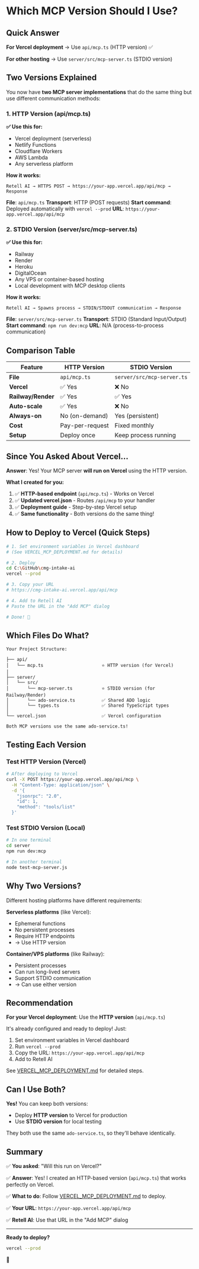 # Which MCP Version Should I Use?

## Quick Answer

**For Vercel deployment** → Use `api/mcp.ts` (HTTP version) ✅

**For other hosting** → Use `server/src/mcp-server.ts` (STDIO version)

## Two Versions Explained

You now have **two MCP server implementations** that do the same thing but use different communication methods:

### 1. HTTP Version (api/mcp.ts)

**✅ Use this for:**
- Vercel deployment (serverless)
- Netlify Functions
- Cloudflare Workers
- AWS Lambda
- Any serverless platform

**How it works:**
```
Retell AI → HTTPS POST → https://your-app.vercel.app/api/mcp → Response
```

**File**: `api/mcp.ts`
**Transport**: HTTP (POST requests)
**Start command**: Deployed automatically with `vercel --prod`
**URL**: `https://your-app.vercel.app/api/mcp`

### 2. STDIO Version (server/src/mcp-server.ts)

**✅ Use this for:**
- Railway
- Render
- Heroku
- DigitalOcean
- Any VPS or container-based hosting
- Local development with MCP desktop clients

**How it works:**
```
Retell AI → Spawns process → STDIN/STDOUT communication → Response
```

**File**: `server/src/mcp-server.ts`
**Transport**: STDIO (Standard Input/Output)
**Start command**: `npm run dev:mcp`
**URL**: N/A (process-to-process communication)

## Comparison Table

| Feature | HTTP Version | STDIO Version |
|---------|-------------|---------------|
| **File** | `api/mcp.ts` | `server/src/mcp-server.ts` |
| **Vercel** | ✅ Yes | ❌ No |
| **Railway/Render** | ✅ Yes | ✅ Yes |
| **Auto-scale** | ✅ Yes | ❌ No |
| **Always-on** | No (on-demand) | Yes (persistent) |
| **Cost** | Pay-per-request | Fixed monthly |
| **Setup** | Deploy once | Keep process running |

## Since You Asked About Vercel...

**Answer**: Yes! Your MCP server **will run on Vercel** using the HTTP version.

**What I created for you:**

1. ✅ **HTTP-based endpoint** (`api/mcp.ts`) - Works on Vercel
2. ✅ **Updated vercel.json** - Routes `/api/mcp` to your handler
3. ✅ **Deployment guide** - Step-by-step Vercel setup
4. ✅ **Same functionality** - Both versions do the same thing!

## How to Deploy to Vercel (Quick Steps)

```bash
# 1. Set environment variables in Vercel dashboard
# (See VERCEL_MCP_DEPLOYMENT.md for details)

# 2. Deploy
cd C:\GitHub\cmg-intake-ai
vercel --prod

# 3. Copy your URL
# https://cmg-intake-ai.vercel.app/api/mcp

# 4. Add to Retell AI
# Paste the URL in the "Add MCP" dialog

# Done! 🎉
```

## Which Files Do What?

```
Your Project Structure:

├── api/
│   └── mcp.ts                      ⭐ HTTP version (for Vercel)
│
├── server/
│   └── src/
│       └── mcp-server.ts           ⭐ STDIO version (for Railway/Render)
│       └── ado-service.ts          ✅ Shared ADO logic
│       └── types.ts                ✅ Shared TypeScript types
│
└── vercel.json                     ✅ Vercel configuration

Both MCP versions use the same ado-service.ts!
```

## Testing Each Version

### Test HTTP Version (Vercel)

```bash
# After deploying to Vercel
curl -X POST https://your-app.vercel.app/api/mcp \
  -H "Content-Type: application/json" \
  -d '{
    "jsonrpc": "2.0",
    "id": 1,
    "method": "tools/list"
  }'
```

### Test STDIO Version (Local)

```bash
# In one terminal
cd server
npm run dev:mcp

# In another terminal
node test-mcp-server.js
```

## Why Two Versions?

Different hosting platforms have different requirements:

**Serverless platforms** (like Vercel):
- Ephemeral functions
- No persistent processes
- Require HTTP endpoints
- → Use HTTP version

**Container/VPS platforms** (like Railway):
- Persistent processes
- Can run long-lived servers
- Support STDIO communication
- → Can use either version

## Recommendation

**For your Vercel deployment**: Use the **HTTP version** (`api/mcp.ts`)

It's already configured and ready to deploy! Just:

1. Set environment variables in Vercel dashboard
2. Run `vercel --prod`
3. Copy the URL: `https://your-app.vercel.app/api/mcp`
4. Add to Retell AI

See [VERCEL_MCP_DEPLOYMENT.md](./VERCEL_MCP_DEPLOYMENT.md) for detailed steps.

## Can I Use Both?

**Yes!** You can keep both versions:

- Deploy **HTTP version** to Vercel for production
- Use **STDIO version** for local testing

They both use the same `ado-service.ts`, so they'll behave identically.

## Summary

✅ **You asked**: "Will this run on Vercel?"

✅ **Answer**: Yes! I created an HTTP-based version (`api/mcp.ts`) that works perfectly on Vercel.

✅ **What to do**: Follow [VERCEL_MCP_DEPLOYMENT.md](./VERCEL_MCP_DEPLOYMENT.md) to deploy.

✅ **Your URL**: `https://your-app.vercel.app/api/mcp`

✅ **Retell AI**: Use that URL in the "Add MCP" dialog

---

**Ready to deploy?**

```bash
vercel --prod
```

🚀
